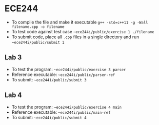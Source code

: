 # ECE244
- To compile the file and make it executable `g++ -std=c++11 -g -Wall filename.cpp -o filename`
- To test code against test case `~ece244i/public/exercise 1 ./filename`
- To submit code, place all `.cpp` files in a single directory and run `~ece244i/public/submit 1`

## Lab 3
- To test the program: `~ece244i/public/exercise 3 parser`
- Reference executable: `~ece244i/public/parser-ref`
- To submit: `~ece244i/public/submit 3`

## Lab 4
- To test the program: `~ece244i/public/exercise 4 main`
- Reference executable: `~ece244i/public/main-ref`
- To submit: `~ece244i/public/submit 4`
